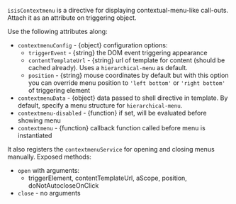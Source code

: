 `isisContextmenu` is a directive for displaying contextual-menu-like call-outs. Attach it as an attribute on triggering object.

Use the following attributes along:

 * `contextmenuConfig` - {object} configuration options:
    - `triggerEvent` - {string} the DOM event triggering appearance
    - `contentTemplateUrl` - {string} url of template for content (should be cached already). Uses a `hierarchical-menu` as default.
    - `position` - {string} mouse coordinates by default but with this option you can override menu position to `'left bottom'` or `'right bottom'` of triggering element
 * `contextmenuData` - {object} data passed to shell directive in template. By default, specify a menu structure for `hierarchical-menu`.
 * `contextmenu-disabled` - {function} if set, will be evaluated before showing menu
 * `contextmenu` - {function} callback function called before menu is instantiated

It also registers the `contextmenuService` for opening and closing menus manually. Exposed methods:

 * `open` with arguments:
    - triggerElement, contentTemplateUrl, aScope, position, doNotAutocloseOnClick
 * `close` - no arguments